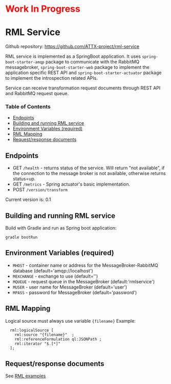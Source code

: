 <h1 style="color:red">Work In Progress</h1>

# RML Service

Github repository: https://github.com/ATTX-project/rml-service

RML service is implemented as a SpringBoot application. It uses `spring-boot-starter-amqp` package to communicate with the RabbitMQ messagebroker, `spring-boot-starter-web` package to implement the application specific REST API and `spring-boot-starter-actuator` package to implement the introspection related APIs.

Service can receive transformation request documents through REST API and RabbitMQ request queue.

### Table of Contents
<!-- TOC START min:1 max:3 link:true update:true -->
  - [Endpoints](#endpoints)
  - [Building and running RML service](#building-and-running-rml-service)
  - [Environment Variables (required)](#environment-variables-required)
  - [RML Mapping](#rml-mapping)
  - [Request/response documents](#requestresponse-documents)

<!-- TOC END -->

## Endpoints

* GET `/health` - returns status of the service. Will return "not available", if the connection to the message broker is not available, otherwise returns status=up.
* GET `/metrics` - Spring actuator's basic implementation.
* POST `/version/transform`

Current version is: 0.1

## Building and running RML service

Build with Gradle and run as Spring boot application:

```
gradle bootRun
```

## Environment Variables (required)

* `MHOST` - container name or address for the MessageBroker-RabbitMQ database (default='amqp://localhost')
* `MEXCHANGE` - exchange to use (default='')
* `MQUEUE` - request queue in the MessageBroker (default:'rmlservice')
* `MUSER` - user name for MessageBroker (default='user')
* `MPASS` - password for MessageBroker (default='password')

## RML Mapping

Logical source must always use variable ```{filename}```
Example:

```turtle
  rml:logicalSource [
    rml:source "{filename}"  ;
    rml:referenceFormulation ql:JSONPath ;
    rml:iterator "$.[*]"
  ];
```

## Request/response documents

See [RML examples](Examples-RML-Service.md)
